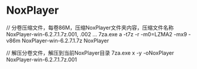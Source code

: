 # NoxPlayer

// 分卷压缩文件，每卷86M，压缩NoxPlayer文件夹内容，压缩文件名称NoxPlayer-win-6.2.7.1.7z.001, .002 ...
7za.exe a -t7z -r -m0=LZMA2 -mx9 -v86m NoxPlayer-win-6.2.7.1.7z NoxPlayer

// 解压分卷文件，解压到当前NoxPlayer目录
7za.exe x -y -oNoxPlayer NoxPlayer-win-6.2.7.1.7z.001
